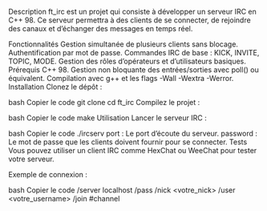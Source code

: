 Description
ft_irc est un projet qui consiste à développer un serveur IRC en C++ 98. Ce serveur permettra à des clients de se connecter, de rejoindre des canaux et d’échanger des messages en temps réel.

Fonctionnalités
Gestion simultanée de plusieurs clients sans blocage.
Authentification par mot de passe.
Commandes IRC de base : KICK, INVITE, TOPIC, MODE.
Gestion des rôles d’opérateurs et d’utilisateurs basiques.
Prérequis
C++ 98.
Gestion non bloquante des entrées/sorties avec poll() ou équivalent.
Compilation avec g++ et les flags -Wall -Wextra -Werror.
Installation
Clonez le dépôt :

bash
Copier le code
git clone <url-du-depot>
cd ft_irc
Compilez le projet :

bash
Copier le code
make
Utilisation
Lancer le serveur IRC :

bash
Copier le code
./ircserv <port> <password>
port : Le port d’écoute du serveur.
password : Le mot de passe que les clients doivent fournir pour se connecter.
Tests
Vous pouvez utiliser un client IRC comme HexChat ou WeeChat pour tester votre serveur.

Exemple de connexion :

bash
Copier le code
/server localhost <port>
/pass <password>
/nick <votre_nick>
/user <votre_username>
/join #channel
